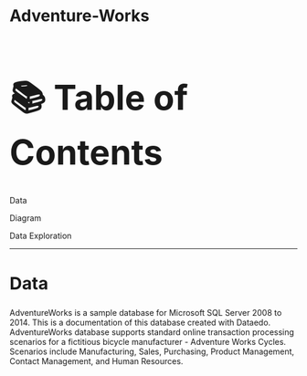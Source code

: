 # Adventure-Works

<h1 style="font-size:60px;">📚 Table of Contents</h1>
    <p>Data</p>
    <p>Diagram</p>
    <p>Data Exploration</p>
<hr>
<h2 style="font-size:30px;">Data</h2>
<p> AdventureWorks is a sample database for Microsoft SQL Server 2008 to 2014. This is a documentation of this database created with Dataedo.
AdventureWorks database supports standard online transaction processing scenarios for a fictitious bicycle manufacturer - Adventure Works Cycles. Scenarios include Manufacturing, Sales, Purchasing, Product Management, Contact Management, and Human Resources. </p>
